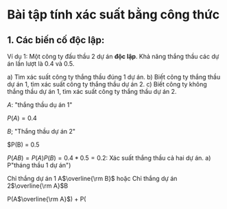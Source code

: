 # Bài tập tính xác suất bằng công thức

## 1. Các biến cố độc lập:
Ví dụ 1: Một công ty đấu thầu 2 dự án **độc lập**. Khả năng thắng thầu các dự án lần lượt là 0.4 và 0.5. 

a) Tìm xác suất công ty thắng thầu đúng 1 dự án.
b) Biết công ty thắng thầu dự án 1, tìm xác suất công ty thắng thầu dự án 2.
c) Biết công ty không thắng thầu dự án 1, tìm xác suất công ty thắng thầu dự án 2.

_A_: "thắng thầu dụ án 1"

$P(A) = 0.4$

_B_; "Thắng thầu dự án 2"

$P(B) = 0.5

$P(AB) = P(A)P(B) = 0.4*0.5 = 0.2$: Xác suất thắng thầu cả hai dự án.
a) P"tháng thầu 1 dự án")

Chỉ thắng dự án 1 A$\overline{\rm B}$ hoặc Chỉ thắng dự án 2$\overline{\rm A}$B

P(A$\overline{\rm A}$) + P(  
